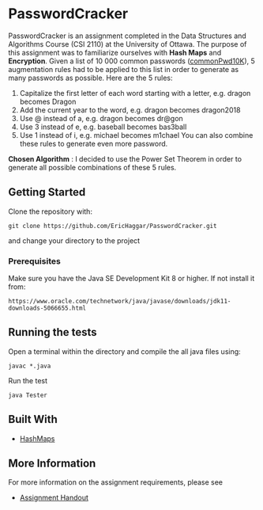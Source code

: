 # PasswordCracker

PasswordCracker is an assignment completed in the Data Structures and Algorithms Course (CSI 2110) at the University of Ottawa. The purpose of this assignment was to familiarize ourselves with **Hash Maps** and **Encryption**.  Given a list of 10 000 common passwords ([commonPwd10K](https://github.com/EricHaggar/PasswordCracker/blob/master/commonPwd10K.txt)), 5 augmentation rules had to be applied to this list in order to generate as many passwords as possible. Here are the 5 rules: 

1. Capitalize the first letter of each word starting with a letter, e.g. dragon becomes Dragon
2. Add the current year to the word, e.g. dragon becomes dragon2018
3. Use @ instead of a, e.g. dragon becomes dr@gon
4. Use 3 instead of e, e.g. baseball becomes bas3ball
5. Use 1 instead of i, e.g. michael becomes m1chael
You can also combine these rules to generate even more password.

**Chosen Algorithm** : I decided to use the Power Set Theorem in order to generate all possible combinations of these 5 rules.

## Getting Started 

Clone the repository with:

```
git clone https://github.com/EricHaggar/PasswordCracker.git
```

and change your directory to the project

### Prerequisites

Make sure you have the Java SE Development Kit 8 or higher. If not install it from:

    https://www.oracle.com/technetwork/java/javase/downloads/jdk11-downloads-5066655.html


## Running the tests

Open a terminal within the directory and compile the all java files using:

```
javac *.java
```
Run the test 

```
java Tester
```

## Built With

* [HashMaps](https://docs.oracle.com/javase/8/docs/api/java/util/HashMap.html)

## More Information

For more information on the assignment requirements, please see 

* [Assignment Handout](https://github.com/EricHaggar/PasswordCracker/blob/master/Assignment%20Handout.pdf)



